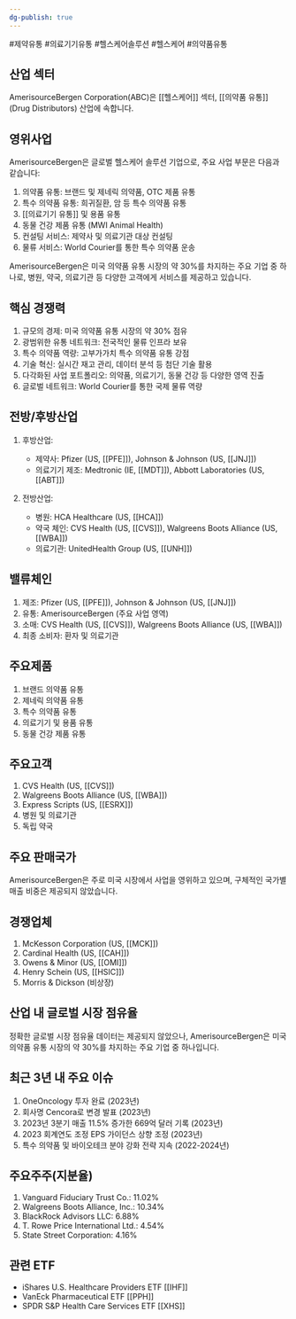 ```yaml
---
dg-publish: true
---
```

#제약유통 #의료기기유통 #헬스케어솔루션 #헬스케어 #의약품유통

## 산업 섹터

AmerisourceBergen Corporation(ABC)은 [[헬스케어]] 섹터, [[의약품 유통]](Drug Distributors) 산업에 속합니다.

## 영위사업

AmerisourceBergen은 글로벌 헬스케어 솔루션 기업으로, 주요 사업 부문은 다음과 같습니다:

1. 의약품 유통: 브랜드 및 제네릭 의약품, OTC 제품 유통
2. 특수 의약품 유통: 희귀질환, 암 등 특수 의약품 유통
3. [[의료기기 유통]] 및 용품 유통
4. 동물 건강 제품 유통 (MWI Animal Health)
5. 컨설팅 서비스: 제약사 및 의료기관 대상 컨설팅
6. 물류 서비스: World Courier를 통한 특수 의약품 운송

AmerisourceBergen은 미국 의약품 유통 시장의 약 30%를 차지하는 주요 기업 중 하나로, 병원, 약국, 의료기관 등 다양한 고객에게 서비스를 제공하고 있습니다.

## 핵심 경쟁력

1. 규모의 경제: 미국 의약품 유통 시장의 약 30% 점유
2. 광범위한 유통 네트워크: 전국적인 물류 인프라 보유
3. 특수 의약품 역량: 고부가가치 특수 의약품 유통 강점
4. 기술 혁신: 실시간 재고 관리, 데이터 분석 등 첨단 기술 활용
5. 다각화된 사업 포트폴리오: 의약품, 의료기기, 동물 건강 등 다양한 영역 진출
6. 글로벌 네트워크: World Courier를 통한 국제 물류 역량

## 전방/후방산업

1. 후방산업:
    
    - 제약사: Pfizer (US, [[PFE]]), Johnson & Johnson (US, [[JNJ]])
    - 의료기기 제조: Medtronic (IE, [[MDT]]), Abbott Laboratories (US, [[ABT]])
    
2. 전방산업:
    
    - 병원: HCA Healthcare (US, [[HCA]])
    - 약국 체인: CVS Health (US, [[CVS]]), Walgreens Boots Alliance (US, [[WBA]])
    - 의료기관: UnitedHealth Group (US, [[UNH]])
    

## 밸류체인

1. 제조: Pfizer (US, [[PFE]]), Johnson & Johnson (US, [[JNJ]])
2. 유통: AmerisourceBergen (주요 사업 영역)
3. 소매: CVS Health (US, [[CVS]]), Walgreens Boots Alliance (US, [[WBA]])
4. 최종 소비자: 환자 및 의료기관

## 주요제품

1. 브랜드 의약품 유통
2. 제네릭 의약품 유통
3. 특수 의약품 유통
4. 의료기기 및 용품 유통
5. 동물 건강 제품 유통

## 주요고객

1. CVS Health (US, [[CVS]])
2. Walgreens Boots Alliance (US, [[WBA]])
3. Express Scripts (US, [[ESRX]])
4. 병원 및 의료기관
5. 독립 약국

## 주요 판매국가

AmerisourceBergen은 주로 미국 시장에서 사업을 영위하고 있으며, 구체적인 국가별 매출 비중은 제공되지 않았습니다.

## 경쟁업체

1. McKesson Corporation (US, [[MCK]])
2. Cardinal Health (US, [[CAH]])
3. Owens & Minor (US, [[OMI]])
4. Henry Schein (US, [[HSIC]])
5. Morris & Dickson (비상장)

## 산업 내 글로벌 시장 점유율

정확한 글로벌 시장 점유율 데이터는 제공되지 않았으나, AmerisourceBergen은 미국 의약품 유통 시장의 약 30%를 차지하는 주요 기업 중 하나입니다.

## 최근 3년 내 주요 이슈

1. OneOncology 투자 완료 (2023년)
2. 회사명 Cencora로 변경 발표 (2023년)
3. 2023년 3분기 매출 11.5% 증가한 669억 달러 기록 (2023년)
4. 2023 회계연도 조정 EPS 가이던스 상향 조정 (2023년)
5. 특수 의약품 및 바이오테크 분야 강화 전략 지속 (2022-2024년)

## 주요주주(지분율)

1. Vanguard Fiduciary Trust Co.: 11.02%
2. Walgreens Boots Alliance, Inc.: 10.34%
3. BlackRock Advisors LLC: 6.88%
4. T. Rowe Price International Ltd.: 4.54%
5. State Street Corporation: 4.16%

## 관련 ETF

- iShares U.S. Healthcare Providers ETF [[IHF]]
- VanEck Pharmaceutical ETF [[PPH]]
- SPDR S&P Health Care Services ETF [[XHS]]